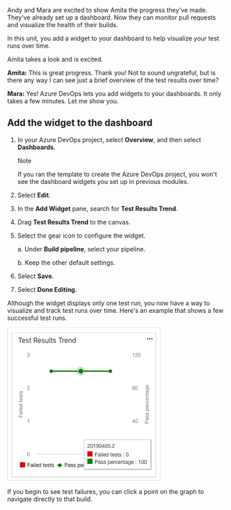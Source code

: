 Andy and Mara are excited to show Amita the progress they've made. They've already set up a dashboard. Now they can monitor pull requests and visualize the health of their builds.

In this unit, you add a widget to your dashboard to help visualize your test runs over time.

Amita takes a look and is excited.

**Amita:** This is great progress. Thank you! Not to sound ungrateful, but is there any way I can see just a brief overview of the test results over time?

**Mara:** Yes! Azure DevOps lets you add widgets to your dashboards. It only takes a few minutes. Let me show you.

## Add the widget to the dashboard

1. In your Azure DevOps project, select **Overview**, and then select **Dashboards**.

    > [!NOTE]
    > If you ran the template to create the Azure DevOps project, you won't see the dashboard widgets you set up in previous modules.

1. Select **Edit**.
1. In the **Add Widget** pane, search for **Test Results Trend**.
1. Drag **Test Results Trend** to the canvas.
1. Select the gear icon to configure the widget.

    a. Under **Build pipeline**, select your pipeline.

    b. Keep the other default settings.
1. Select **Save**.
1. Select **Done Editing**.

Although the widget displays only one test run, you now have a way to visualize and track test runs over time. Here's an example that shows a few successful test runs.

![The Test Results Trend widget displaying passing tests](../media/5-test-results-trend-widget.png)

If you begin to see test failures, you can click a point on the graph to navigate directly to that build.
